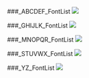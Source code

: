 ###_ABCDEF_FontList
<img src="https://raw.githubusercontent.com/gmkhussain/fonts/master/_ABCDEF_FontList.jpg" />

###_GHIJLK_FontList
<img src="https://raw.githubusercontent.com/gmkhussain/fonts/master/_GHIJLK_FontList.jpg" />


###_MNOPQR_FontList
<img src="https://raw.githubusercontent.com/gmkhussain/fonts/master/_MNOPQR_FontList.jpg" />

###_STUVWX_FontList
<img src="https://raw.githubusercontent.com/gmkhussain/fonts/master/_STUVWX_FontList.jpg" />

###_YZ_FontList
<img src="https://raw.githubusercontent.com/gmkhussain/fonts/master/_YZ_FontList.jpg" />
